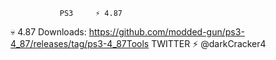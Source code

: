                PS3     ⚡ 4.87 
💀 4.87 Downloads: https://github.com/modded-gun/ps3-4_87/releases/tag/ps3-4_87Tools 
               TWITTER ⚡ @darkCracker4 
